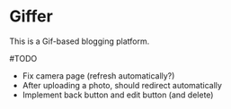 # Giffer

This is a Gif-based blogging platform.

#TODO
- Fix camera page (refresh automatically?)
- After uploading a photo, should redirect automatically
- Implement back button and edit button (and delete)
